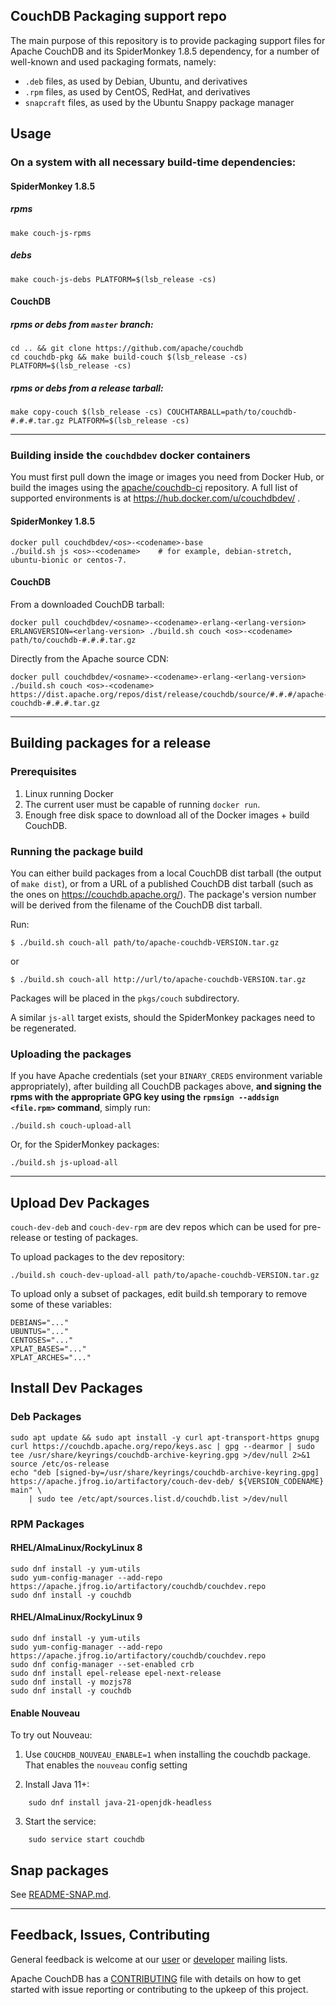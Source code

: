 ## CouchDB Packaging support repo

The main purpose of this repository is to provide packaging support files for Apache CouchDB and its SpiderMonkey 1.8.5 dependency, for a number of well-known and used packaging formats, namely:

* `.deb` files, as used by Debian, Ubuntu, and derivatives
* `.rpm` files, as used by CentOS, RedHat, and derivatives
* `snapcraft` files, as used by the Ubuntu Snappy package manager

## Usage

### On a system with all necessary build-time dependencies:

#### SpiderMonkey 1.8.5

##### rpms

```shell
make couch-js-rpms
```

##### debs

```shell
make couch-js-debs PLATFORM=$(lsb_release -cs)
```

#### CouchDB

##### rpms or debs from `master` branch:

```shell
cd .. && git clone https://github.com/apache/couchdb
cd couchdb-pkg && make build-couch $(lsb_release -cs) PLATFORM=$(lsb_release -cs)
```

##### rpms or debs from a release tarball:

```shell
make copy-couch $(lsb_release -cs) COUCHTARBALL=path/to/couchdb-#.#.#.tar.gz PLATFORM=$(lsb_release -cs)
```

-----

### Building inside the `couchdbdev` docker containers

You must first pull down the image or images you need from Docker Hub, or build the images
using the [apache/couchdb-ci](https://github.com/apache/couchdb-ci) repository. A full
list of supported environments is at https://hub.docker.com/u/couchdbdev/ .

#### SpiderMonkey 1.8.5

```shell
docker pull couchdbdev/<os>-<codename>-base
./build.sh js <os>-<codename>    # for example, debian-stretch, ubuntu-bionic or centos-7.
```

#### CouchDB

From a downloaded CouchDB tarball:

```shell
docker pull couchdbdev/<osname>-<codename>-erlang-<erlang-version>
ERLANGVERSION=<erlang-version> ./build.sh couch <os>-<codename> path/to/couchdb-#.#.#.tar.gz
```

Directly from the Apache source CDN:

```shell
docker pull couchdbdev/<osname>-<codename>-erlang-<erlang-version>
./build.sh couch <os>-<codename> https://dist.apache.org/repos/dist/release/couchdb/source/#.#.#/apache-couchdb-#.#.#.tar.gz
```

-----

## Building packages for a release

### Prerequisites

1. Linux running Docker
1. The current user must be capable of running `docker run`.
1. Enough free disk space to download all of the Docker images + build
   CouchDB.

### Running the package build

You can either build packages from a local CouchDB dist tarball (the output
of `make dist`), or from a URL of a published CouchDB dist tarball (such
as the ones on https://couchdb.apache.org/). The package's version number
will be derived from the filename of the CouchDB dist tarball.

Run:

    $ ./build.sh couch-all path/to/apache-couchdb-VERSION.tar.gz

or

    $ ./build.sh couch-all http://url/to/apache-couchdb-VERSION.tar.gz

Packages will be placed in the `pkgs/couch` subdirectory.

A similar `js-all` target exists, should the SpiderMonkey packages need to be regenerated.

### Uploading the packages

If you have Apache credentials (set your `BINARY_CREDS` environment variable appropriately), after building all CouchDB packages above, **and signing the rpms with the appropriate GPG key using the `rpmsign --addsign <file.rpm>` command**, simply run:

    ./build.sh couch-upload-all

Or, for the SpiderMonkey packages:

    ./build.sh js-upload-all

-----

## Upload Dev Packages

`couch-dev-deb` and `couch-dev-rpm` are dev repos which can be used
for pre-release or testing of packages.

To upload packages to the dev repository:

    ./build.sh couch-dev-upload-all path/to/apache-couchdb-VERSION.tar.gz

To upload only a subset of packages, edit build.sh temporary to remove some of these variables:
```
DEBIANS="..."
UBUNTUS="..."
CENTOSES="..."
XPLAT_BASES="..."
XPLAT_ARCHES="..."
```

## Install Dev Packages

### Deb Packages

```
sudo apt update && sudo apt install -y curl apt-transport-https gnupg
curl https://couchdb.apache.org/repo/keys.asc | gpg --dearmor | sudo tee /usr/share/keyrings/couchdb-archive-keyring.gpg >/dev/null 2>&1
source /etc/os-release
echo "deb [signed-by=/usr/share/keyrings/couchdb-archive-keyring.gpg] https://apache.jfrog.io/artifactory/couch-dev-deb/ ${VERSION_CODENAME} main" \
    | sudo tee /etc/apt/sources.list.d/couchdb.list >/dev/null
```

### RPM Packages

#### RHEL/AlmaLinux/RockyLinux 8

```
sudo dnf install -y yum-utils
sudo yum-config-manager --add-repo https://apache.jfrog.io/artifactory/couchdb/couchdev.repo
sudo dnf install -y couchdb
```

#### RHEL/AlmaLinux/RockyLinux 9

```
sudo dnf install -y yum-utils
sudo yum-config-manager --add-repo https://apache.jfrog.io/artifactory/couchdb/couchdev.repo
sudo dnf config-manager --set-enabled crb
sudo dnf install epel-release epel-next-release
sudo dnf install -y mozjs78
sudo dnf install -y couchdb
```

#### Enable Nouveau

To try out Nouveau:

1. Use `COUCHDB_NOUVEAU_ENABLE=1` when installing the couchdb package.
   That enables the `nouveau` config setting

2. Install Java 11+:
```
    sudo dnf install java-21-openjdk-headless
```

3. Start the service:
```
    sudo service start couchdb
```


## Snap packages

See [README-SNAP.md](README-SNAP.md).

-----

## Feedback, Issues, Contributing

General feedback is welcome at our [user][1] or [developer][2] mailing lists.

Apache CouchDB has a [CONTRIBUTING][3] file with details on how to get started
with issue reporting or contributing to the upkeep of this project.

[1]: http://mail-archives.apache.org/mod_mbox/couchdb-user/
[2]: http://mail-archives.apache.org/mod_mbox/couchdb-dev/
[3]: https://github.com/apache/couchdb/blob/main/CONTRIBUTING.md

